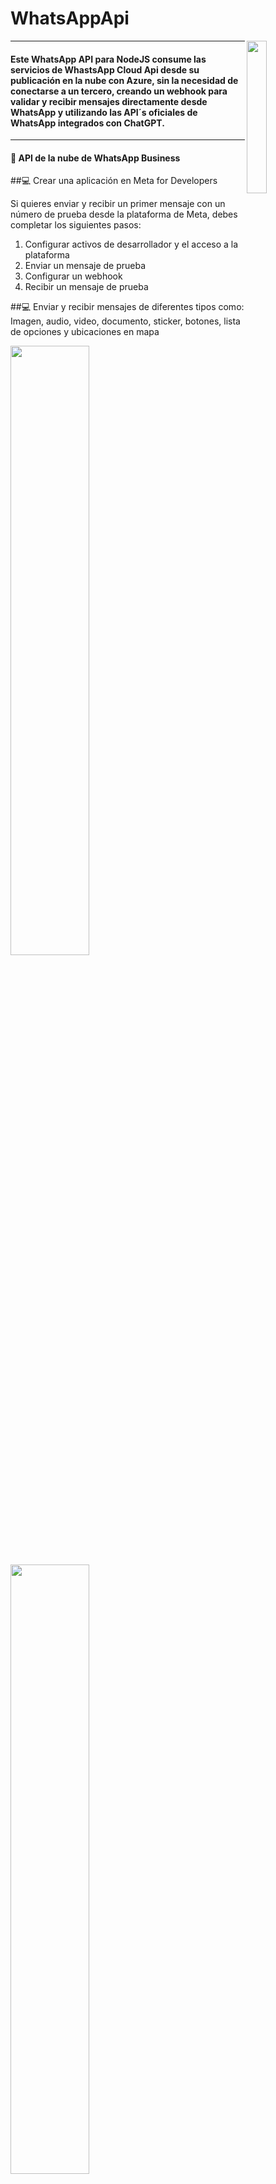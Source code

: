 # WhatsAppApi

<img align='right' src='https://i.ibb.co/m4B7qXY/f0240000-b107-11ea-8c2e-02755c9b1505.png' width='25%'> 

---

#### Este WhatsApp API para NodeJS consume las servicios de WhastsApp Cloud Api desde su publicación en la nube con Azure, sin la necesidad de conectarse a un tercero, creando un webhook para validar y recibir mensajes directamente desde WhatsApp y utilizando las API´s oficiales de WhatsApp integrados con ChatGPT.

---

#### 🌱 API de la nube de WhatsApp Business



##💻 Crear una aplicación en Meta for Developers

<p>Si quieres enviar y recibir un primer mensaje con un número de prueba desde la plataforma de Meta, debes completar los siguientes pasos:</p>
<ol>
    <li>Configurar activos de desarrollador y el acceso a la plataforma</li>
    <li>Enviar un mensaje de prueba</li>
    <li>Configurar un webhook</li>
    <li>Recibir un mensaje de prueba</li>
</ol>

##💻 Enviar y recibir mensajes de diferentes tipos como: Imagen, audio, video, documento, sticker, botones, lista de opciones y ubicaciones en mapa

<img src='https://i.ibb.co/pzNYtqb/GIF1.gif?raw=true'  width='50%'> 
<img src="https://i.ibb.co/7SkFDS4/gif2.gif?raw=true"  width='50%'>

##📚 enlaces rápidos ⚙

* [Guia/ Meta for Developers](https://developers.facebook.com/apps/) 
* [Documentación Postman](https://docs.wwebjs.dev/)
* [Documentación app Web Node.js en Azure](https://learn.microsoft.com/en-us/azure/app-service/quickstart-nodejs?tabs=windows&pivots=development-environment-vscode)

<img src="https://i.ibb.co/SXVcfBG/gif3.gif?raw=true" width="100%">

